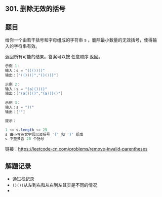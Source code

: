 ## 301. 删除无效的括号

## 题目

给你一个由若干括号和字母组成的字符串 s ，删除最小数量的无效括号，使得输入的字符串有效。

返回所有可能的结果。答案可以按 任意顺序 返回。

```java
示例 1：
输入：s = "()())()"
输出：["(())()","()()()"]
    
示例 2：
输入：s = "(a)())()"
输出：["(a())()","(a)()()"]
    
示例 3：
输入：s = ")("
输出：[""]
```

```java
提示：

1 <= s.length <= 25
s 由小写英文字母以及括号 '(' 和 ')' 组成
s 中至多含 20 个括号
```


链接：https://leetcode-cn.com/problems/remove-invalid-parentheses

## 解题记录

+ 通过栈记录
+ `()())`从左到右和从右到左其实是不同的情况
+ 